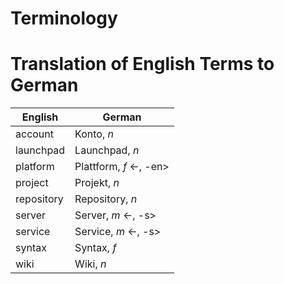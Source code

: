# Terminology

# Translation of English Terms to German

| English    | German                  |
| ---------- | ----------------------- |
| account    | Konto, _n_              |
| launchpad  | Launchpad, _n_          |
| platform   | Plattform, _f_ <-, -en> |
| project    | Projekt, _n_            |
| repository | Repository, _n_         |
| server     | Server, _m_ <-, -s>     |
| service    | Service, _m_ <-, -s>    |
| syntax     | Syntax, _f_             |
| wiki       | Wiki, _n_               |
